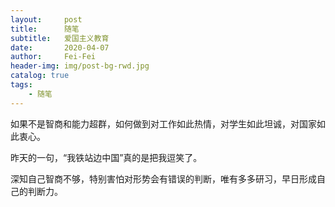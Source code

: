 ```yaml
---
layout:     post
title:      随笔
subtitle:   爱国主义教育
date:       2020-04-07
author:     Fei-Fei
header-img: img/post-bg-rwd.jpg
catalog: true
tags:
    - 随笔
---
```


如果不是智商和能力超群，如何做到对工作如此热情，对学生如此坦诚，对国家如此衷心。

昨天的一句，“我铁站边中国”真的是把我逗笑了。

深知自己智商不够，特别害怕对形势会有错误的判断，唯有多多研习，早日形成自己的判断力。